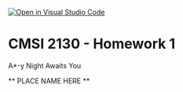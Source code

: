 [![Open in Visual Studio Code](https://classroom.github.com/assets/open-in-vscode-718a45dd9cf7e7f842a935f5ebbe5719a5e09af4491e668f4dbf3b35d5cca122.svg)](https://classroom.github.com/online_ide?assignment_repo_id=11817539&assignment_repo_type=AssignmentRepo)
# CMSI 2130 - Homework 1
A*-y Night Awaits You

** PLACE NAME HERE **